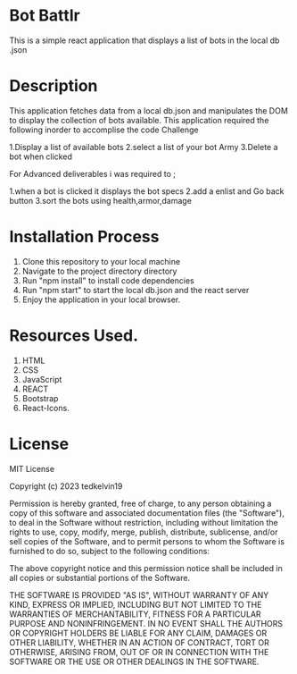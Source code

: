 # Bot Battlr
This is a simple react application that displays a list of bots in the local db .json

# Description 
This application fetches data from a local db.json and manipulates the DOM to display the collection of bots available. This application required the following inorder to accomplise the code Challenge

1.Display a list of available bots 
2.select a list of your bot Army
3.Delete a bot when clicked 

For Advanced deliverables i was required to ; 

1.when a bot is clicked it displays the bot specs
2.add a enlist and Go back button
3.sort the bots using health,armor,damage
# Installation Process
1. Clone this repository to your local machine
2. Navigate to the project directory directory
3. Run "npm install" to install code  dependencies
4. Run "npm start" to start the local db.json and the react server
5. Enjoy the application in your local browser.

# Resources Used.
1. HTML
2. CSS
3. JavaScript
4. REACT
5. Bootstrap
6. React-Icons.
# License
MIT License

Copyright (c) 2023 tedkelvin19

Permission is hereby granted, free of charge, to any person obtaining a copy
of this software and associated documentation files (the "Software"), to deal
in the Software without restriction, including without limitation the rights
to use, copy, modify, merge, publish, distribute, sublicense, and/or sell
copies of the Software, and to permit persons to whom the Software is
furnished to do so, subject to the following conditions:

The above copyright notice and this permission notice shall be included in all
copies or substantial portions of the Software.

THE SOFTWARE IS PROVIDED "AS IS", WITHOUT WARRANTY OF ANY KIND, EXPRESS OR
IMPLIED, INCLUDING BUT NOT LIMITED TO THE WARRANTIES OF MERCHANTABILITY,
FITNESS FOR A PARTICULAR PURPOSE AND NONINFRINGEMENT. IN NO EVENT SHALL THE
AUTHORS OR COPYRIGHT HOLDERS BE LIABLE FOR ANY CLAIM, DAMAGES OR OTHER
LIABILITY, WHETHER IN AN ACTION OF CONTRACT, TORT OR OTHERWISE, ARISING FROM,
OUT OF OR IN CONNECTION WITH THE SOFTWARE OR THE USE OR OTHER DEALINGS IN THE
SOFTWARE.
